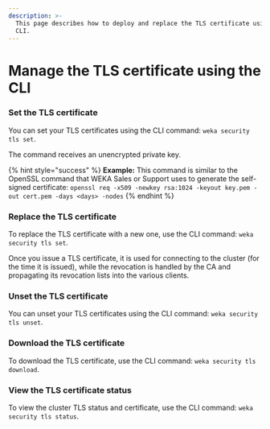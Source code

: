 ```yaml
---
description: >-
  This page describes how to deploy and replace the TLS certificate using the
  CLI.
---
```


# Manage the TLS certificate using the CLI

### Set the TLS certificate

You can set your TLS certificates using the CLI command: `weka security tls set`.

The command receives an unencrypted private key.

{% hint style="success" %}
**Example:** This command is similar to the OpenSSL command that WEKA Sales or Support uses to generate the self-signed certificate: `openssl req -x509 -newkey rsa:1024 -keyout key.pem -out cert.pem -days <days> -nodes`
{% endhint %}

### Replace the TLS certificate

To replace the TLS certificate with a new one, use the CLI command: `weka security tls set`.

Once you issue a TLS certificate, it is used for connecting to the cluster (for the time it is issued), while the revocation is handled by the CA and propagating its revocation lists into the various clients.

### Unset the TLS certificate

You can unset your TLS certificates using the CLI command: `weka security tls unset`.

### Download the TLS certificate

To download the TLS certificate, use the CLI command: `weka security tls download`.

### View the TLS certificate status

To view the cluster TLS status and certificate, use the CLI command: `weka security tls status`.
